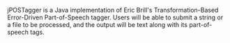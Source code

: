 jPOSTagger is a Java implementation of Eric Brill's Transformation-Based Error-Driven Part-of-Speech tagger. Users will be able to submit a string or a file to be processed, and the output will be text along with its part-of-speech tags.